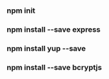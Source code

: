### npm init

### npm install --save express

### npm install yup --save

### npm install --save bcryptjs

